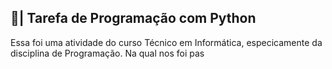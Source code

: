 ## 📄| Tarefa de Programação com Python
 
   Essa foi uma atividade do curso Técnico em Informática, especicamente da disciplina de Programação. Na qual nos foi pas
